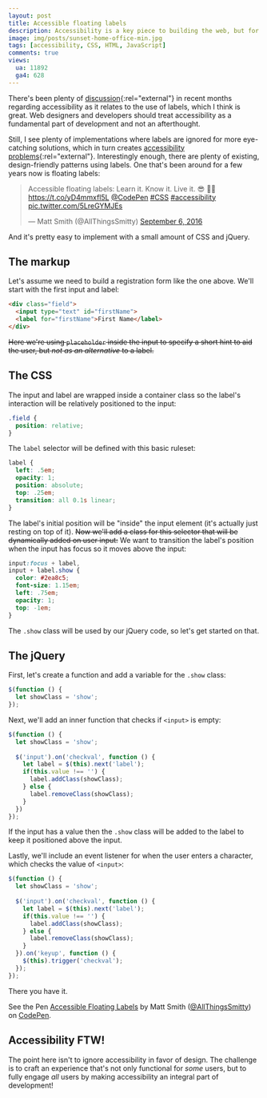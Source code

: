 ```yaml
---
layout: post
title: Accessible floating labels
description: Accessibility is a key piece to building the web, but for some reason using labels is considered unattractive. However, there's a design-friendly way to make accessible labels.
image: img/posts/sunset-home-office-min.jpg
tags: [accessibility, CSS, HTML, JavaScript]
comments: true
views:
  ua: 11892
  ga4: 628
---
```


<!--<p class="message">This post has been updated to reflect a <a href="http://codepen.io/AllThingsSmitty/pen/VjykOz/">CSS-only approach</a> without the use of the <code class="highlighter-rouge">placeholder</code> attribute on input elements.</p>-->

There's been plenty of [discussion](https://adactio.com/journal/10910){:rel="external"} in recent months regarding accessibility as it relates to the use of labels, which I think is great. Web designers and developers should treat accessibility as a fundamental part of development and not an afterthought.

Still, I see plenty of implementations where labels are ignored for more eye-catching solutions, which in turn creates [accessibility problems](https://medium.com/simple-human/always-use-a-label-a39ceab554e6){:rel="external"}. Interestingly enough, there are plenty of existing, design-friendly patterns using labels. One that's been around for a few years now is floating labels:

<div class="embed">
  <blockquote class="twitter-tweet tw-align-center" data-lang="en"><p lang="en" dir="ltr">Accessible floating labels: Learn it. Know it. Live it. 😎 🏄🏼 <a href="https://t.co/yD4mmxfl5L">https://t.co/yD4mmxfl5L</a> <a href="https://twitter.com/CodePen">@CodePen</a> <a href="https://twitter.com/hashtag/CSS?src=hash">#CSS</a> <a href="https://twitter.com/hashtag/accessibility?src=hash">#accessibility</a> <a href="https://t.co/5LreGYMJEs">pic.twitter.com/5LreGYMJEs</a></p>&mdash; Matt Smith (@AllThingsSmitty) <a href="https://twitter.com/AllThingsSmitty/status/773156583798927361">September 6, 2016</a></blockquote>
  <script async src="//platform.twitter.com/widgets.js" charset="utf-8"></script>
</div>
  
And it's pretty easy to implement with a small amount of CSS and jQuery.


## The markup

Let's assume we need to build a registration form like the one above. We'll start with the first input and label:

```html
<div class="field">
  <input type="text" id="firstName">
  <label for="firstName">First Name</label>
</div>
```

<del>Here we're using `placeholder` inside the input to specify a short hint to aid the user, but _not as an alternative_ to a label.</del>


## The CSS

The input and label are wrapped inside a container class so the label's interaction will be relatively positioned to the input:

```css
.field {
  position: relative;
}
```

The `label` selector will be defined with this basic ruleset:

```css
label {
  left: .5em;
  opacity: 1;
  position: absolute;
  top: .25em;
  transition: all 0.1s linear;
}
```

The label's initial position will be "inside" the input element (it's actually just resting on top of it). <del>Now we'll add a class for this selector that will be dynamically added on user input:</del> We want to transition the label's position when the input has focus so it moves above the input:

```css
input:focus + label,
input + label.show {
  color: #2ea8c5;
  font-size: 1.15em;
  left: .75em;
  opacity: 1;
  top: -1em;
}
```

The `.show` class will be used by our jQuery code, so let's get started on that.


## The jQuery

First, let's create a function and add a variable for the `.show` class:

```javascript
$(function () {
  let showClass = 'show';
});
```

Next, we'll add an inner function that checks if `<input>` is empty:

```javascript
$(function () {
  let showClass = 'show';
  
  $('input').on('checkval', function () {
    let label = $(this).next('label');
    if(this.value !== '') {
      label.addClass(showClass);
    } else {
      label.removeClass(showClass);
    }
  })
});
```

If the input has a value then the `.show` class will be added to the label to keep it positioned above the input.

Lastly, we'll include an event listener for when the user enters a character, which checks the value of `<input>`:

```javascript
$(function () {
  let showClass = 'show';
  
  $('input').on('checkval', function () {
    let label = $(this).next('label');
    if(this.value !== '') {
      label.addClass(showClass);
    } else {
      label.removeClass(showClass);
    }
  }).on('keyup', function () {
    $(this).trigger('checkval');
  });
});
```

There you have it.

<div class="embed">
  <p class="codepen" data-height="500" data-theme-id="light" data-slug-hash="VjykOz" data-default-tab="result" data-user="AllThingsSmitty" data-embed-version="2" class="codepen">See the Pen <a href="http://codepen.io/AllThingsSmitty/pen/VjykOz/">Accessible Floating Labels</a> by Matt Smith (<a href="http://codepen.io/AllThingsSmitty">@AllThingsSmitty</a>) on <a href="http://codepen.io">CodePen</a>.</p>
  <script async src="//assets.codepen.io/assets/embed/ei.js"></script>
</div>


## Accessibility FTW!

The point here isn't to ignore accessibility in favor of design. The challenge is to craft an experience that's not only functional for _some_ users, but to fully engage _all_ users by making accessibility an integral part of development!